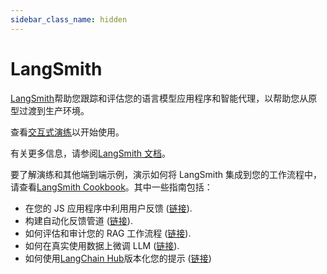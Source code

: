 ```yaml
---
sidebar_class_name: hidden
---
```


# LangSmith

[LangSmith](https://smith.langchain.com)帮助您跟踪和评估您的语言模型应用程序和智能代理，以帮助您从原型过渡到生产环境。

查看[交互式演练](/docs/langsmith/walkthrough)以开始使用。

有关更多信息，请参阅[LangSmith 文档](https://docs.smith.langchain.com/)。

要了解演练和其他端到端示例，演示如何将 LangSmith 集成到您的工作流程中，请查看[LangSmith Cookbook](https://github.com/langchain-ai/langsmith-cookbook)。其中一些指南包括：

- 在您的 JS 应用程序中利用用户反馈 ([链接](https://github.com/langchain-ai/langsmith-cookbook/blob/main/feedback-examples/nextjs/README.md)).
- 构建自动化反馈管道 ([链接](https://github.com/langchain-ai/langsmith-cookbook/blob/main/feedback-examples/algorithmic-feedback/algorithmic_feedback.ipynb)).
- 如何评估和审计您的 RAG 工作流程 ([链接](https://github.com/langchain-ai/langsmith-cookbook/tree/main/testing-examples/qa-correctness)).
- 如何在真实使用数据上微调 LLM ([链接](https://github.com/langchain-ai/langsmith-cookbook/blob/main/fine-tuning-examples/export-to-openai/fine-tuning-on-chat-runs.ipynb)).
- 如何使用[LangChain Hub](https://smith.langchain.com/hub)版本化您的提示 ([链接](https://github.com/langchain-ai/langsmith-cookbook/blob/main/hub-examples/retrieval-qa-chain/retrieval-qa.ipynb))


